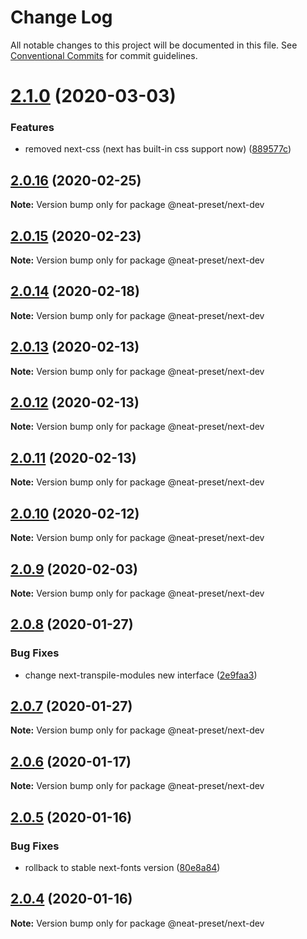 # Change Log

All notable changes to this project will be documented in this file.
See [Conventional Commits](https://conventionalcommits.org) for commit guidelines.

# [2.1.0](https://github.com/igl/neat-preset/compare/@neat-preset/next-dev@2.0.16...@neat-preset/next-dev@2.1.0) (2020-03-03)


### Features

* removed next-css (next has built-in css support now) ([889577c](https://github.com/igl/neat-preset/commit/889577ccc053023b5f44cc83d0365e755d1c0fb7))





## [2.0.16](https://github.com/igl/neat-preset/compare/@neat-preset/next-dev@2.0.15...@neat-preset/next-dev@2.0.16) (2020-02-25)

**Note:** Version bump only for package @neat-preset/next-dev





## [2.0.15](https://github.com/igl/neat-preset/compare/@neat-preset/next-dev@2.0.14...@neat-preset/next-dev@2.0.15) (2020-02-23)

**Note:** Version bump only for package @neat-preset/next-dev





## [2.0.14](https://github.com/igl/neat-preset/compare/@neat-preset/next-dev@2.0.13...@neat-preset/next-dev@2.0.14) (2020-02-18)

**Note:** Version bump only for package @neat-preset/next-dev





## [2.0.13](https://github.com/igl/neat-preset/compare/@neat-preset/next-dev@2.0.12...@neat-preset/next-dev@2.0.13) (2020-02-13)

**Note:** Version bump only for package @neat-preset/next-dev





## [2.0.12](https://github.com/igl/neat-preset/compare/@neat-preset/next-dev@2.0.11...@neat-preset/next-dev@2.0.12) (2020-02-13)

**Note:** Version bump only for package @neat-preset/next-dev





## [2.0.11](https://github.com/igl/neat-preset/compare/@neat-preset/next-dev@2.0.10...@neat-preset/next-dev@2.0.11) (2020-02-13)

**Note:** Version bump only for package @neat-preset/next-dev





## [2.0.10](https://github.com/igl/neat-preset/compare/@neat-preset/next-dev@2.0.9...@neat-preset/next-dev@2.0.10) (2020-02-12)

**Note:** Version bump only for package @neat-preset/next-dev





## [2.0.9](https://github.com/igl/neat-preset/compare/@neat-preset/next-dev@2.0.8...@neat-preset/next-dev@2.0.9) (2020-02-03)

**Note:** Version bump only for package @neat-preset/next-dev





## [2.0.8](https://github.com/igl/neat-preset/compare/@neat-preset/next-dev@2.0.7...@neat-preset/next-dev@2.0.8) (2020-01-27)


### Bug Fixes

* change next-transpile-modules new interface ([2e9faa3](https://github.com/igl/neat-preset/commit/2e9faa39245989d5bfe58681f4a4ef6763dba50a))





## [2.0.7](https://github.com/igl/neat-preset/compare/@neat-preset/next-dev@2.0.6...@neat-preset/next-dev@2.0.7) (2020-01-27)

**Note:** Version bump only for package @neat-preset/next-dev





## [2.0.6](https://github.com/igl/neat-preset/compare/@neat-preset/next-dev@2.0.5...@neat-preset/next-dev@2.0.6) (2020-01-17)

**Note:** Version bump only for package @neat-preset/next-dev





## [2.0.5](https://github.com/igl/neat-preset/compare/@neat-preset/next-dev@2.0.4...@neat-preset/next-dev@2.0.5) (2020-01-16)


### Bug Fixes

* rollback to stable next-fonts version ([80e8a84](https://github.com/igl/neat-preset/commit/80e8a84ac58dceb34c151877ff91c4083fba7f62))





## [2.0.4](https://github.com/igl/neat-preset/compare/@neat-preset/next-dev@2.0.3...@neat-preset/next-dev@2.0.4) (2020-01-16)

**Note:** Version bump only for package @neat-preset/next-dev
